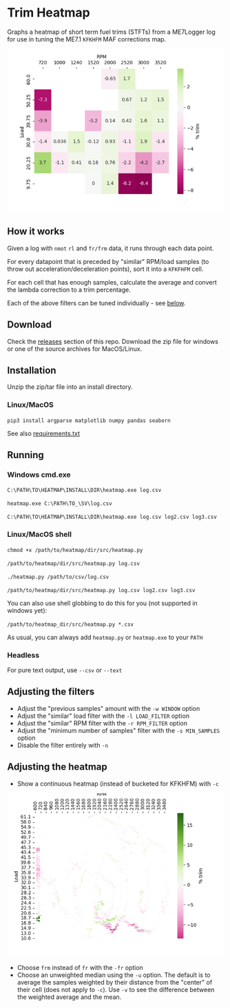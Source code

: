 # Trim Heatmap

Graphs a heatmap of short term fuel trims (STFTs) from a ME7Logger log for use in tuning the ME7.1 `KFKHFM` MAF corrections map.

![heatmap](./examples/heatmap.png)

## How it works

Given a log with `nmot` `rl` and `fr/frm` data, it runs through each data point.

For every datapoint that is preceded by "similar" RPM/load samples (to throw out acceleration/deceleration points), sort it into a `KFKFHFM` cell.

For each cell that has enough samples, calculate the average and convert the lambda correction to a trim percentage.

Each of the above filters can be tuned individually - see [below](#adjusting-the-filters).

## Download

Check the [releases](https://github.com/nyetwurk/trim-heatmap/releases) section of this repo. Download the zip file for windows or one of the source archives for MacOS/Linux.

## Installation

Unzip the zip/tar file into an install directory.

### Linux/MacOS

`pip3 install argparse matplotlib numpy pandas seaborn`

See also [requirements.txt](./src/requirements.txt)

## Running

### Windows cmd.exe

`C:\PATH\TO\HEATMAP\INSTALL\DIR\heatmap.exe log.csv`

`heatmap.exe C:\PATH\TO_\SV\log.csv`

`C:\PATH\TO\HEATMAP\INSTALL\DIR\heatmap.exe log.csv log2.csv log3.csv`

### Linux/MacOS shell

`chmod +x /path/to/heatmap/dir/src/heatmap.py`

`/path/to/heatmap/dir/src/heatmap.py log.csv`

`./heatmap.py /path/to/csv/log.csv`

`/path/to/heatmap/dir/src/heatmap.py log.csv log2.csv log3.csv`

You can also use shell globbing to do this for you (not supported in windows yet):

`/path/to/heatmap_dir/src/heatmap.py *.csv`

As usual, you can always add `heatmap.py` or `heatmap.exe` to your `PATH`

### Headless

For pure text output, use `--csv` or `--text`

## Adjusting the filters

* Adjust the "previous samples" amount with the `-w WINDOW` option
* Adjust the "similar" load filter with the `-l LOAD_FILTER` option
* Adjust the "similar" RPM filter with the `-r RPM_FILTER` option
* Adjust the "minimum number of samples" filter with the `-s MIN_SAMPLES` option
* Disable the filter entirely with `-n`

## Adjusting the heatmap

* Show a continuous heatmap (instead of bucketed for KFKHFM) with `-c`

![heatmap](./examples/heatmap-continuous.png)

* Choose `frm` instead of `fr` with the `-fr` option
* Choose an unweighted median using the `-u` option. The default is to average the samples weighted by their distance from the "center" of their cell (does not apply to `-c`). Use `-v` to see the difference between the weighted average and the mean.
